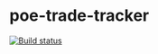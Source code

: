 # poe-trade-tracker
[![Build status](https://ci.appveyor.com/api/projects/status/cy6ispubi8jd456w?svg=true)](https://ci.appveyor.com/project/phxswjjj/poe-trade-tracker)
